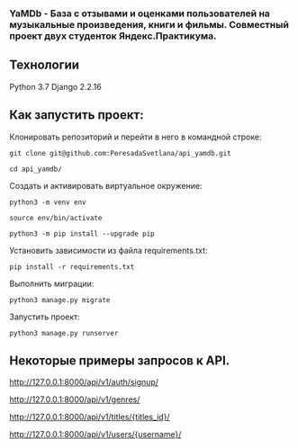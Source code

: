 ### **YaMDb** - База с отзывами и оценками пользователей на музыкальные произведения, книги и фильмы. Совместный проект двух студенток Яндекс.Практикума.


## **Технологии**

Python 3.7 Django 2.2.16


## **Как запустить проект:**

Клонировать репозиторий и перейти в него в командной строке:
```
git clone git@github.com:PeresadaSvetlana/api_yamdb.git
```

```
cd api_yamdb/
```

Cоздать и активировать виртуальное окружение:

```
python3 -m venv env
```

```
source env/bin/activate
```
```
python3 -m pip install --upgrade pip
```

Установить зависимости из файла requirements.txt:

```
pip install -r requirements.txt
```

Выполнить миграции:

```
python3 manage.py migrate
```

Запустить проект:

```
python3 manage.py runserver
```

## **Некоторые примеры запросов к API.**

http://127.0.0.1:8000/api/v1/auth/signup/

http://127.0.0.1:8000/api/v1/genres/

http://127.0.0.1:8000/api/v1/titles/{titles_id}/

http://127.0.0.1:8000/api/v1/users/{username}/
